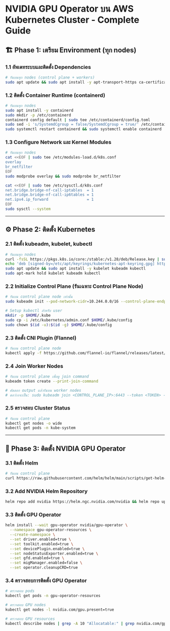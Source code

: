 # NVIDIA GPU Operator บน AWS Kubernetes Cluster - Complete Guide

## 🏗️ Phase 1: เตรียม Environment (ทุก nodes)

### 1.1 อัพเดทระบบและติดตั้ง Dependencies
```bash
# รันบนทุก nodes (control plane + workers)
sudo apt update && sudo apt install -y apt-transport-https ca-certificates curl gpg
```

### 1.2 ติดตั้ง Container Runtime (containerd)
```bash
# รันบนทุก nodes
sudo apt install -y containerd
sudo mkdir -p /etc/containerd
containerd config default | sudo tee /etc/containerd/config.toml
sudo sed -i 's/SystemdCgroup = false/SystemdCgroup = true/' /etc/containerd/config.toml
sudo systemctl restart containerd && sudo systemctl enable containerd
```

### 1.3 Configure Network และ Kernel Modules
```bash
# รันบนทุก nodes
cat <<EOF | sudo tee /etc/modules-load.d/k8s.conf
overlay
br_netfilter
EOF
sudo modprobe overlay && sudo modprobe br_netfilter

cat <<EOF | sudo tee /etc/sysctl.d/k8s.conf
net.bridge.bridge-nf-call-iptables  = 1
net.bridge.bridge-nf-call-ip6tables = 1
net.ipv4.ip_forward                 = 1
EOF
sudo sysctl --system
```

---

## ⚙️ Phase 2: ติดตั้ง Kubernetes

### 2.1 ติดตั้ง kubeadm, kubelet, kubectl
```bash
# รันบนทุก nodes
curl -fsSL https://pkgs.k8s.io/core:/stable:/v1.28/deb/Release.key | sudo gpg --dearmor -o /etc/apt/keyrings/kubernetes-apt-keyring.gpg
echo 'deb [signed-by=/etc/apt/keyrings/kubernetes-apt-keyring.gpg] https://pkgs.k8s.io/core:/stable:/v1.28/deb/ /' | sudo tee /etc/apt/sources.list.d/kubernetes.list
sudo apt update && sudo apt install -y kubelet kubeadm kubectl
sudo apt-mark hold kubelet kubeadm kubectl
```

### 2.2 Initialize Control Plane (รันเฉพาะ Control Plane Node)
```bash
# รันบน control plane node เท่านั้น
sudo kubeadm init --pod-network-cidr=10.244.0.0/16 --control-plane-endpoint=$(curl -s http://169.254.169.254/latest/meta-data/local-ipv4)

# Setup kubectl สำหรับ user
mkdir -p $HOME/.kube
sudo cp -i /etc/kubernetes/admin.conf $HOME/.kube/config
sudo chown $(id -u):$(id -g) $HOME/.kube/config
```

### 2.3 ติดตั้ง CNI Plugin (Flannel)
```bash
# รันบน control plane node
kubectl apply -f https://github.com/flannel-io/flannel/releases/latest/download/kube-flannel.yml
```

### 2.4 Join Worker Nodes
```bash
# รันบน control plane เพื่อดู join command
kubeadm token create --print-join-command

# คัดลอก output แล้วรันบน worker nodes
# ตอว่างจะเป็น: sudo kubeadm join <CONTROL_PLANE_IP>:6443 --token <TOKEN> --discovery-token-ca-cert-hash sha256:<HASH>
```

### 2.5 ตรวจสอบ Cluster Status
```bash
# รันบน control plane
kubectl get nodes -o wide
kubectl get pods -n kube-system
```

---

## 🚀 Phase 3: ติดตั้ง NVIDIA GPU Operator

### 3.1 ติดตั้ง Helm
```bash
# รันบน control plane
curl https://raw.githubusercontent.com/helm/helm/main/scripts/get-helm-3 | bash
```

### 3.2 Add NVIDIA Helm Repository
```bash
helm repo add nvidia https://helm.ngc.nvidia.com/nvidia && helm repo update
```

### 3.3 ติดตั้ง GPU Operator
```bash
helm install --wait gpu-operator nvidia/gpu-operator \
  --namespace gpu-operator-resources \
  --create-namespace \
  --set driver.enabled=true \
  --set toolkit.enabled=true \
  --set devicePlugin.enabled=true \
  --set nodeStatusExporter.enabled=true \
  --set gfd.enabled=true \
  --set migManager.enabled=false \
  --set operator.cleanupCRD=true
```

### 3.4 ตรวจสอบการติดตั้ง GPU Operator
```bash
# ตรวจสอบ pods
kubectl get pods -n gpu-operator-resources

# ตรวจสอบ GPU nodes
kubectl get nodes -l nvidia.com/gpu.present=true

# ตรวจสอบ GPU resources
kubectl describe nodes | grep -A 10 "Allocatable:" | grep nvidia.com/gpu
```

